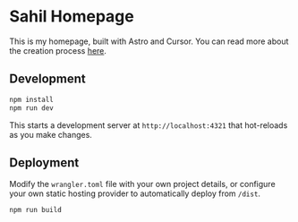 # Sahil Homepage

This is my homepage, built with Astro and Cursor. You can read more about the creation process [here](https://blog.sahil.ink/writing-with-cursor).

## Development

```bash
npm install
npm run dev
```

This starts a development server at `http://localhost:4321` that hot-reloads as you make changes.

## Deployment

Modify the `wrangler.toml` file with your own project details, or configure your own static hosting provider to automatically deploy from `/dist`.

```bash
npm run build
```
